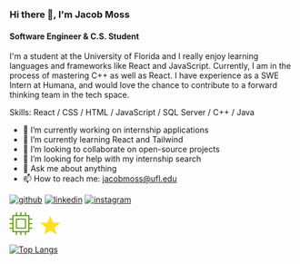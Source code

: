 ### Hi there 👋, I'm Jacob Moss
#### Software Engineer & C.S. Student
I'm a student at the University of Florida and I really enjoy learning languages and frameworks like React and JavaScript. Currently, I am in the process of mastering C++ as well as React. I have experience as a SWE Intern at Humana, and would love the chance to contribute to a forward thinking team in the tech space.

Skills: React / CSS / HTML / JavaScript / SQL Server / C++ / Java

- 🔭 I’m currently working on internship applications 
- 🌱 I’m currently learning React and Tailwind 
- 👯 I’m looking to collaborate on open-source projects 
- 🤔 I’m looking for help with my internship search 
- 💬 Ask me about anything 
- 📫 How to reach me: jacobmoss@ufl.edu 


[<img src='https://upload.wikimedia.org/wikipedia/commons/thumb/a/ab/Git-icon-white.svg/2048px-Git-icon-white.svg.png' alt='github' height='40'>](https://github.com/jakemoss127)  [<img src='https://cdn.jsdelivr.net/npm/simple-icons@3.0.1/icons/linkedin.svg' alt='linkedin' height='40'>](https://www.linkedin.com/in/jacob-moss-uf/)  [<img src='https://cdn.jsdelivr.net/npm/simpl e-icons@3.0.1/icons/instagram.svg' alt='instagram' height='40'>](https://www.instagram.com/jkemoss/)  

<a href='https://docs.github.com/en/developers'><img src='https://raw.githubusercontent.com/acervenky/animated-github-badges/master/assets/devbadge.gif' width='40' height='40'></a> <a href='https://stars.github.com/'><img src='https://raw.githubusercontent.com/acervenky/animated-github-badges/master/assets/starbadge.gif' width='35' height='35'></a> 

[![Top Langs](https://github-readme-stats.vercel.app/api/top-langs/?username=jakemoss127)](https://github.com/anuraghazra/github-readme-stats)

